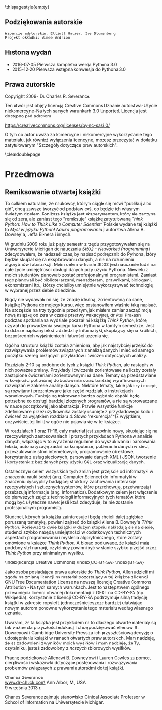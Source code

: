 \thispagestyle{empty}

Podziękowania autorskie
-----------------------

    Wsparcie edytorskie: Elliott Hauser, Sue Blumenberg
    Projekt okładki: Aimee Andrion

Historia wydań
--------------

* 2016-07-05 Pierwsza kompletna wersja Pythona 3.0
* 2015-12-20 Pierwsza wstępna konwersja do Pythona 3.0

Prawa autorskie
---------------

Copyright 2009- Dr. Charles R. Severance.

Ten utwór jest objęty licencją Creative Commons
Uznanie autorstwa-Użycie niekomercyjne-Na tych samych warunkach 3.0 Unported.
Licencja jest dostępna pod adresem

https://creativecommons.org/licenses/by-nc-sa/3.0/

O tym co autor uważa za komercyjne i niekomercyjne wykorzystanie tego materiału, jak również wyłączenia licencyjne, możesz przeczytać w dodatku zatytułowanym "Szczegóły dotyczące praw autorskich".

\cleardoublepage

Przedmowa
=========

Remiksowanie otwartej książki
-----------------------------

To całkiem naturalne, że naukowcy, którym ciągle się mówi "publikuj albo giń", chcą zawsze tworzyć od podstaw coś, co będzie ich własnym świeżym dziełem. Poniższa książka jest eksperymentem, który nie zaczyna się od zera, ale zamiast tego "remiksuje" książkę zatytułowaną *Think Python: How to Think Like a Computer Scientist*^[Polskie wydanie tej książki to *Myśl w języku Python! Nauka programowania*.] autorstwa Allena B. Downey'a, Jeffa Elknera i innych.

W grudniu 2009 roku już piąty semestr z rzędu przygotowywałem się na Uniwersytecie Michigan do nauczania *SI502 - Networked Programming* i zdecydowałem, że nadszedł czas, by napisać podręcznik do Pythona, który będzie skupiał się na eksplorowaniu danych, a nie na rozumieniu algorytmów i abstrakcji. Moim celem w kursie SI502 jest nauczenie ludzi na całe życie umiejętności obsługi danych przy użyciu Pythona. Niewielu z moich studentów planowało zostać profesjonalnymi programistami. Zamiast tego planowali być bibliotekarzami, menadżerami, prawnikami, biologami, ekonomistami itp., którzy chcieliby umiejętnie wykorzystywać technologię w wybranej przez siebie dziedzinie.

Nigdy nie wydawało mi się, że znajdę idealną, zorientowaną na dane, książkę Pythona do mojego kursu, więc postanowiłem właśnie taką napisać. Na szczęście na trzy tygodnie przed tym, jak miałem zamiar zacząć moją nową książkę od zera w czasie przerwy wakacyjnej, dr Atul Prakash podczas spotkania na wydziale pokazał mi książkę *Think Python*, której używał do prowadzenia swojego kursu Pythona w tamtym semestrze. Jest to dobrze napisany tekst z dziedziny informatyki, skupiający się na krótkich, bezpośrednich wyjaśnieniach i łatwości uczenia się.

Ogólna struktura książki została zmieniona, aby jak najszybciej przejść do rozwiązywania problemów związanych z analizą danych i mieć od samego początku szereg bieżących przykładów i ćwiczeń dotyczących analizy.

Rozdziały 2-10 są podobne do tych z książki *Think Python*, ale nastąpiły w nich poważne zmiany. Przykłady i ćwiczenia zorientowane na liczby zostały zastąpione ćwiczeniami zorientowanymi na dane. Tematy są przedstawiane w kolejności potrzebnej do budowania coraz bardziej wyrafinowanych rozwiązań w zakresie analizy danych. Niektóre tematy, takie jak `try` i `except`, są rozwijane i prezentowane jako część rozdziału o instrukcjach warunkowych. Funkcje są traktowane bardzo oględnie dopóki będą potrzebne do obsługi bardziej złożonych programów, a nie są wprowadzane w nauce początkowej jako abstrakcja. Prawie wszystkie funkcje zdefiniowane przez użytkownika zostały usunięte z przykładowego kodu i ćwiczeń za wyjątkiem rozdziału 4. Słowo "rekurencja"^[Z wyjątkiem, oczywiście, tej linii.] w ogóle nie pojawia się w tej książce.

W rozdziałach 1 oraz 11-16, cały materiał jest zupełnie nowy, skupiając się na rzeczywistych zastosowaniach i prostych przykładach Pythona w analizie danych, włączając w to wyrażenia regularne do wyszukiwania i parsowania tekstu, automatyzację zadań na komputerze, pobieranie danych w sieci, przeszukiwanie stron internetowych, programowanie obiektowe, korzystanie z usług sieciowych, parsowanie danych XML i JSON, tworzenie i korzystanie z baz danych przy użyciu SQL oraz wizualizację danych.

Ostatecznym celem wszystkich tych zmian jest przejście od informatyki w znaczeniu nauki ścisłej (ang. Computer Science) do informatyki w znaczeniu dyscypliny badającej struktury, zachowania i interakcje rzeczywistych i sztucznych systemów, które przechowują, przetwarzają i przekazują informacje (ang. Informatics). Dodatkowym celem jest włączenie do pierwszych zajęć z technologii informacyjnych tych tematów, które mogą być użyteczne nawet jeśli ktoś zdecyduje, że nie zostanie profesjonalnym programistą.

Studenci, których ta książka zainteresuje i będą chcieli dalej zgłębiać poruszaną tematykę, powinni zajrzeć do książki Allena B. Downey'a *Think Python*. Ponieważ te dwie książki w dużym stopniu nakładają się na siebie, studenci szybko nabędą umiejętności w dodatkowych technicznych aspektach programowania i myślenia algorytmicznego, które zostały omówione w książce *Think Python*. A biorąc pod uwagę, że książki mają podobny styl narracji, czytelnicy powinni być w stanie szybko przejść przez *Think Python* przy minimalnym wysiłku.

\index{licencja Creative Commons}
\index{CC-BY-SA}
\index{BY-SA}

Jako osoba posiadająca prawa autorskie do *Think Python*, Allen udzielił mi zgody na zmianę licencji na materiał pozostający w tej książce z licencji GNU Free Documentation License na nowszą licencję Creative Commons Attribution - Na tych samych warunkach. Jest to następstwem ogólnego przesunięcia licencji otwartej dokumentacji z GFDL na CC-BY-SA (np. Wikipedia). Korzystanie z licencji CC-BY-SA podtrzymuje silną tradycję książki w zakresie copyleft, jednocześnie jeszcze bardziej ułatwiając nowym autorom ponowne wykorzystanie tego materiału według własnego uznania.

Uważam, że ta książka jest przykładem na to dlaczego otwarte materiały są tak ważne dla przyszłości edukacji i chcę podziękować Allenowi B. Downeyowi i Cambridge University Press za ich przyszłościową decyzję o udostępnieniu książki w ramach otwartych praw autorskich. Mam nadzieję, że są zadowoleni z wyników moich wysiłków i mam nadzieję, że Ty, czytelniku, jesteś zadowolony z *naszych* zbiorowych wysiłków.

Pragnę podziękować Allenowi B. Downey'owi i Lauren Cowles za pomoc, cierpliwość i wskazówki dotyczące postępowania i rozwiązywania problemów związanych z prawami autorskimi do tej książki.

Charles Severance\
www.dr-chuck.com\
Ann Arbor, MI, USA\
9 września 2013 r.

Charles Severance zajmuje stanowisko Clinical Associate Professor w School of Information na Uniwersytecie Michigan.

